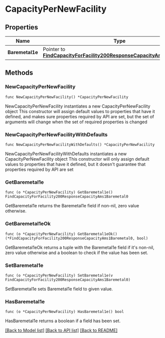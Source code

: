 # CapacityPerNewFacility

## Properties

Name | Type | Description | Notes
------------ | ------------- | ------------- | -------------
**Baremetal1e** | Pointer to [**FindCapacityForFacility200ResponseCapacityAms1Baremetal0**](FindCapacityForFacility200ResponseCapacityAms1Baremetal0.md) |  | [optional] 

## Methods

### NewCapacityPerNewFacility

`func NewCapacityPerNewFacility() *CapacityPerNewFacility`

NewCapacityPerNewFacility instantiates a new CapacityPerNewFacility object
This constructor will assign default values to properties that have it defined,
and makes sure properties required by API are set, but the set of arguments
will change when the set of required properties is changed

### NewCapacityPerNewFacilityWithDefaults

`func NewCapacityPerNewFacilityWithDefaults() *CapacityPerNewFacility`

NewCapacityPerNewFacilityWithDefaults instantiates a new CapacityPerNewFacility object
This constructor will only assign default values to properties that have it defined,
but it doesn't guarantee that properties required by API are set

### GetBaremetal1e

`func (o *CapacityPerNewFacility) GetBaremetal1e() FindCapacityForFacility200ResponseCapacityAms1Baremetal0`

GetBaremetal1e returns the Baremetal1e field if non-nil, zero value otherwise.

### GetBaremetal1eOk

`func (o *CapacityPerNewFacility) GetBaremetal1eOk() (*FindCapacityForFacility200ResponseCapacityAms1Baremetal0, bool)`

GetBaremetal1eOk returns a tuple with the Baremetal1e field if it's non-nil, zero value otherwise
and a boolean to check if the value has been set.

### SetBaremetal1e

`func (o *CapacityPerNewFacility) SetBaremetal1e(v FindCapacityForFacility200ResponseCapacityAms1Baremetal0)`

SetBaremetal1e sets Baremetal1e field to given value.

### HasBaremetal1e

`func (o *CapacityPerNewFacility) HasBaremetal1e() bool`

HasBaremetal1e returns a boolean if a field has been set.


[[Back to Model list]](../README.md#documentation-for-models) [[Back to API list]](../README.md#documentation-for-api-endpoints) [[Back to README]](../README.md)


